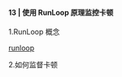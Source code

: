 #### 13 | 使用 RunLoop 原理监控卡顿

1.RunLoop 概念

[runloop](<https://github.com/CrusherWu/iOSRoadMap/blob/master/articles/runloop/runloop.md>)

2.如何监督卡顿

